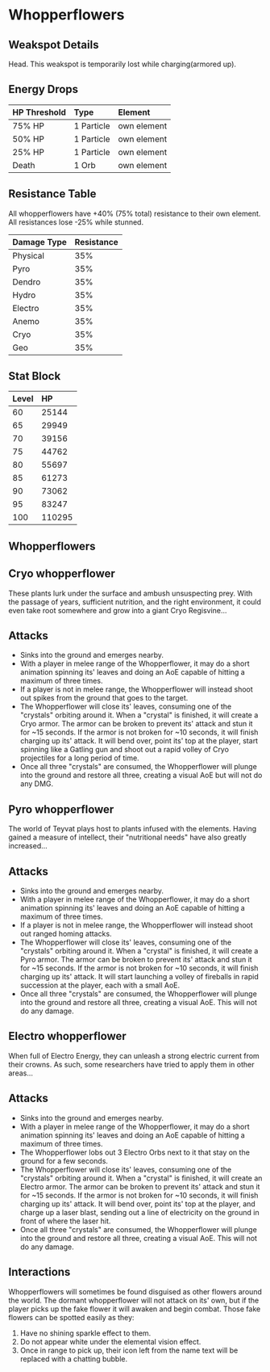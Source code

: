 # Whopperflowers

## Weakspot Details

Head. This weakspot is temporarily lost while charging(armored up).

## Energy Drops

| HP Threshold | Type       | Element     |
| :----------- | :--------- | :---------- |
| 75% HP       | 1 Particle | own element |
| 50% HP       | 1 Particle | own element |
| 25% HP       | 1 Particle | own element |
| Death        | 1 Orb      | own element |

## Resistance Table

All whopperflowers have +40% (75% total) resistance to their own element.
All resistances lose -25% while stunned.

| Damage Type | Resistance |
| :---------- | :--------- |
| Physical    | 35%        |
| Pyro        | 35%        |
| Dendro      | 35%        |
| Hydro       | 35%        |
| Electro     | 35%        |
| Anemo       | 35%        |
| Cryo        | 35%        |
| Geo         | 35%        |

## Stat Block

| Level | HP     |
| :---- | :----- |
| 60    | 25144  |
| 65    | 29949  |
| 70    | 39156  |
| 75    | 44762  |
| 80    | 55697  |
| 85    | 61273  |
| 90    | 73062  |
| 95    | 83247  |
| 100   | 110295 |

## Whopperflowers

<Tabs>
<TabItem value="cryo" label="Cryo">

## Cryo whopperflower

These plants lurk under the surface and ambush unsuspecting prey. With the passage of years, sufficient nutrition, and the right environment, it could even take root somewhere and grow into a giant Cryo Regisvine...

## Attacks

* Sinks into the ground and emerges nearby.
* With a player in melee range of the Whopperflower, it may do a short animation spinning its' leaves and doing an AoE capable of hitting a maximum of three times.
* If a player is not in melee range, the Whopperflower will instead shoot out spikes from the ground that goes to the target.
* The Whopperflower will close its' leaves, consuming one of the "crystals" orbiting around it. When a "crystal" is finished, it will create a Cryo armor.
  The armor can be broken to prevent its' attack and stun it for ~15 seconds. If the armor is not broken for ~10 seconds, it will finish charging up its' attack.
  It will bend over, point its' top at the player, start spinning like a Gatling gun and shoot out a rapid volley of Cryo projectiles for a long period of time.
* Once all three "crystals" are consumed, the Whopperflower will plunge into the ground and restore all three, creating a visual AoE but will not do any DMG.

</TabItem>
<TabItem value="pyro" label="Pyro">

## Pyro whopperflower

The world of Teyvat plays host to plants infused with the elements. Having gained a measure of intellect, their "nutritional needs" have also greatly increased...

## Attacks

* Sinks into the ground and emerges nearby.
* With a player in melee range of the Whopperflower, it may do a short animation spinning its' leaves and doing an AoE capable of hitting a maximum of three times.
* If a player is not in melee range, the Whopperflower will instead shoot out ranged homing attacks.
* The Whopperflower will close its' leaves, consuming one of the "crystals" orbiting around it. When a "crystal" is finished, it will create a Pyro armor.
  The armor can be broken to prevent its' attack and stun it for ~15 seconds. If the armor is not broken for ~10 seconds, it will finish charging up its' attack.
  It will start launching a volley of fireballs in rapid succession at the player, each with a small AoE.
* Once all three "crystals" are consumed, the Whopperflower will plunge into the ground and restore all three, creating a visual AoE. This will not do any damage.

</TabItem>
<TabItem value="electro" label="Electro">

## Electro whopperflower

When full of Electro Energy, they can unleash a strong electric current from their crowns. As such, some researchers have tried to apply them in other areas...

## Attacks

* Sinks into the ground and emerges nearby.
* With a player in melee range of the Whopperflower, it may do a short animation spinning its' leaves and doing an AoE capable of hitting a maximum of three times.
* The Whopperflower lobs out 3 Electro Orbs next to it that stay on the ground for a few seconds.
* The Whopperflower will close its' leaves, consuming one of the "crystals" orbiting around it. When a "crystal" is finished, it will create an Electro armor.
  The armor can be broken to prevent its' attack and stun it for ~15 seconds. If the armor is not broken for ~10 seconds, it will finish charging up its' attack.
  It will bend over, point its' top at the player, and charge up a laser blast, sending out a line of electricity on the ground in front of where the laser hit.
* Once all three "crystals" are consumed, the Whopperflower will plunge into the ground and restore all three, creating a visual AoE. This will not do any damage.

</TabItem>
</Tabs>

## Interactions

Whopperflowers will sometimes be found disguised as other flowers around the world.
The dormant whopperflower will not attack on its' own, but if the player picks up the fake flower it will awaken and begin combat.
Those fake flowers can be spotted easily as they:

1. Have no shining sparkle effect to them.
2. Do not appear white under the elemental vision effect.
3. Once in range to pick up, their icon left from the name text will be replaced with a chatting bubble.
